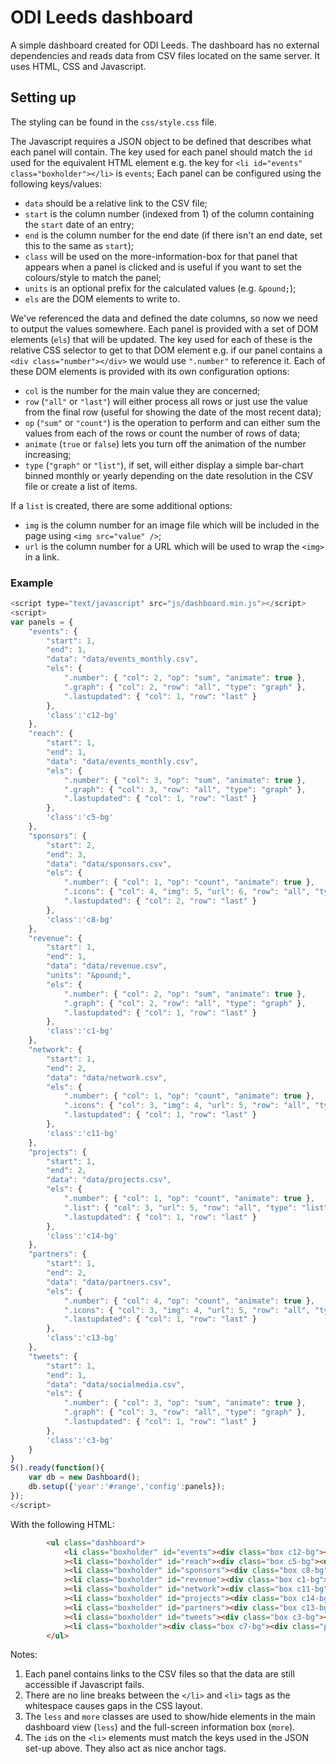 # ODI Leeds dashboard

A simple dashboard created for ODI Leeds. The dashboard has no external dependencies and reads data from CSV files located on the same server. It uses HTML, CSS and Javascript.

## Setting up

The styling can be found in the `css/style.css` file. 

The Javascript requires a JSON object to be defined that describes what each panel will contain. The key used for each panel should match the `id` used for the equivalent HTML element e.g. the key for `<li id="events" class="boxholder"></li>` is `events`; Each panel can be configured using the following keys/values:

* `data` should be a relative link to the CSV file;
* `start` is the column number (indexed from 1) of the column containing the `start` date of an entry;
* `end` is the column number for the end date (if there isn't an end date, set this to the same as `start`);
* `class` will be used on the more-information-box for that panel that appears when a panel is clicked and is useful if you want to set the colours/style to match the panel;
* `units` is an optional prefix for the calculated values (e.g. `&pound;`);
* `els` are the DOM elements to write to.

We've referenced the data and defined the date columns, so now we need to output the values somewhere. Each panel is provided with a set of DOM elements (`els`) that will be updated. The key used for each of these is the relative CSS selector to get to that DOM element e.g. if our panel contains a `<div class="number"></div>` we would use `".number"` to reference it. Each of these DOM elements is provided with its own configuration options:

* `col` is the number for the main value they are concerned;
* `row` (`"all"` or `"last"`) will either process all rows or just use the value from the final row (useful for showing the date of the most recent data);
* `op` (`"sum"` or `"count"`) is the operation to perform and can either sum the values from each of the rows or count the number of rows of data;
* `animate` (`true` or `false`) lets you turn off the animation of the number increasing;
* `type` (`"graph"` or `"list"`), if set, will either display a simple bar-chart binned monthly or yearly depending on the date resolution in the CSV file or create a list of items.

If a `list` is created, there are some additional options:
  * `img` is the column number for an image file which will be included in the page using `<img src="value" />`;
  * `url` is the column number for a URL which will be used to wrap the `<img>` in a link.

### Example

```javascript
<script type="text/javascript" src="js/dashboard.min.js"></script>
<script>
var panels = {
	"events": {
		"start": 1,
		"end": 1,
		"data": "data/events_monthly.csv",
		"els": {
			".number": { "col": 2, "op": "sum", "animate": true },
			".graph": { "col": 2, "row": "all", "type": "graph" },
			".lastupdated": { "col": 1, "row": "last" }
		},
		'class':'c12-bg'
	},
	"reach": {
		"start": 1,
		"end": 1,
		"data": "data/events_monthly.csv",
		"els": {
			".number": { "col": 3, "op": "sum", "animate": true },
			".graph": { "col": 3, "row": "all", "type": "graph" },
			".lastupdated": { "col": 1, "row": "last" }
		},
		'class':'c5-bg'
	},
	"sponsors": {
		"start": 2,
		"end": 3,
		"data": "data/sponsors.csv",
		"els": {
			".number": { "col": 1, "op": "count", "animate": true },
			".icons": { "col": 4, "img": 5, "url": 6, "row": "all", "type": "list" },
			".lastupdated": { "col": 2, "row": "last" }
		},
		'class':'c8-bg'
	},
	"revenue": {
		"start": 1,
		"end": 1,
		"data": "data/revenue.csv",
		"units": "&pound;",
		"els": {
			".number": { "col": 2, "op": "sum", "animate": true },
			".graph": { "col": 2, "row": "all", "type": "graph" },
			".lastupdated": { "col": 1, "row": "last" }
		},
		'class':'c1-bg'
	},
	"network": {
		"start": 1,
		"end": 2,
		"data": "data/network.csv",
		"els": {
			".number": { "col": 1, "op": "count", "animate": true },
			".icons": { "col": 3, "img": 4, "url": 5, "row": "all", "type": "list" },
			".lastupdated": { "col": 1, "row": "last" }
		},
		'class':'c11-bg'
	},
	"projects": {
		"start": 1,
		"end": 2,
		"data": "data/projects.csv",
		"els": {
			".number": { "col": 1, "op": "count", "animate": true },
			".list": { "col": 3, "url": 5, "row": "all", "type": "list" },
			".lastupdated": { "col": 1, "row": "last" }
		},
		'class':'c14-bg'
	},
	"partners": {
		"start": 1,
		"end": 2,
		"data": "data/partners.csv",
		"els": {
			".number": { "col": 4, "op": "count", "animate": true },
			".icons": { "col": 3, "img": 4, "url": 5, "row": "all", "type": "list" },
			".lastupdated": { "col": 1, "row": "last" }
		},
		'class':'c13-bg'
	},
	"tweets": {
		"start": 1,
		"end": 1,
		"data": "data/socialmedia.csv",
		"els": {
			".number": { "col": 3, "op": "sum", "animate": true },
			".graph": { "col": 3, "row": "all", "type": "graph" },
			".lastupdated": { "col": 1, "row": "last" }
		},
		'class':'c3-bg'
	}
}
S().ready(function(){
	var db = new Dashboard();
	db.setup({'year':'#range','config':panels});
});
</script>
```

With the following HTML:

```html
		<ul class="dashboard">
			<li class="boxholder" id="events"><div class="box c12-bg"><div class="panel"><div class="title">Events</div><div class="number less"></div><p class="more">Number of events hosted at ODI Leeds</p><div class="graph more"></div><div class="updated"><span class="updatelabel">Last updated: </span><a href="https://github.com/odileeds/dashboard/tree/master/data/events_monthly.csv" class="lastupdated">events data</a></div></div></div></li
			><li class="boxholder" id="reach"><div class="box c5-bg"><div class="panel"><div class="title">Event reach</div><div class="number less"></div><p class="more">Number of people at ODI Leeds events</p><div class="graph more"></div><div class="updated"><span class="updatelabel">Last updated: </span><a href="https://github.com/odileeds/dashboard/tree/master/data/events_monthly.csv" class="lastupdated">events data by month</a></div></div></div></li
			><li class="boxholder" id="sponsors"><div class="box c8-bg"><div class="panel sponsors"><div class="title">Sponsors</div><div class="number less"></div><div class="icons more"></div><div class="updated"><span class="updatelabel">Last updated: </span><a href="https://github.com/odileeds/dashboard/tree/master/data/sponsors.csv" class="lastupdated">table of sponsors</a></div></div></div></li
			><li class="boxholder" id="revenue"><div class="box c1-bg"><div class="panel"><div class="title">Revenue</div><div class="more">ODI Leeds Node revenue</div><div class="number less"></div><div class="graph more"></div><div class="updated"><span class="updatelabel">Last updated: </span><a href="https://github.com/odileeds/dashboard/tree/master/data/revenue.csv" class="lastupdated data">revenue table</a></div></div></div></li
			><li class="boxholder" id="network"><div class="box c11-bg"><div class="panel"><div class="title">Network</div><div class="number less"></div><div class="icons more"></div><div class="updated"><span class="updatelabel">Last updated: </span><a href="https://github.com/odileeds/dashboard/tree/master/data/network.csv" class="lastupdated data">data about our network</a></div></div></div></li
			><li class="boxholder" id="projects"><div class="box c14-bg"><div class="panel projects"><div class="title">Open innovation <br class="less" />&amp; data projects</div><div class="number less"></div><div class="list more"></div><div class="updated"><span class="updatelabel">Last updated: </span><a href="https://github.com/odileeds/dashboard/tree/master/data/projects.csv" class="lastupdated">a list of our projects</a></div></div></div></li
			><li class="boxholder" id="partners"><div class="box c13-bg"><div class="panel partners"><div class="title">Partners</div><div class="number less"></div><div class="icons more"></div><div class="updated"><span class="updatelabel">Last updated: </span><a href="https://github.com/odileeds/dashboard/tree/master/data/partners.csv" class="lastupdated">data abour our partners</a></div></div></div></li
			><li class="boxholder" id="tweets"><div class="box c3-bg"><div class="panel"><div class="title">Tweet impressions</div><p class="more">Interaction with the <a href="https://twitter.com/ODILeeds">@ODILeeds</a> Twitter account. Source: Twitter Analytics</p><div class="number less"></div><div class="graph more"></div><div class="updated"><span class="updatelabel">Last updated: </span><a href="https://github.com/odileeds/dashboard/tree/master/data/socialmedia.csv" class="lastupdated">twitter stats</a></div></div></div></li
			><li class="boxholder"><div class="box c7-bg"><div class="panel" style="background: url('http://i2.wp.com/leeds.odinodes.wpengine.com/wp-content/uploads/sites/7/2015/07/Yorkshire-Water-Data-Dive-event-at-Munro-House-Leeds..-001.jpg?resize=420%2C240') center center;background: url('bg.jpg') center center;background-size: cover;"><div class="image"></div></div></div></li>
		</ul>
```

Notes:

1. Each panel contains links to the CSV files so that the data are still accessible if Javascript fails.
1. There are no line breaks between the `</li>` and `<li>` tags as the whitespace causes gaps in the CSS layout.
1. The `less` and `more` classes are used to show/hide elements in the main dashboard view  (`less`) and the full-screen information box (`more`).
1. The `id`s on the `<li>` elements must match the keys used in the JSON set-up above. They also act as nice anchor tags.